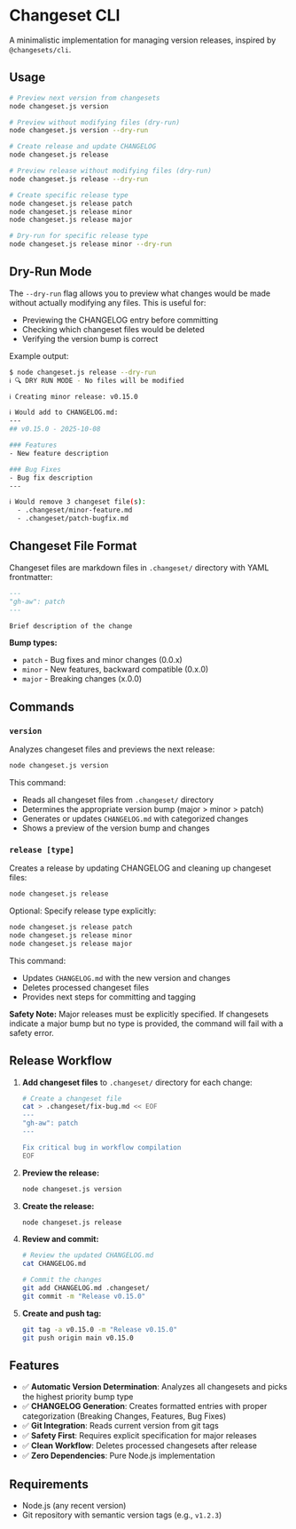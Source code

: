 # Changeset CLI

A minimalistic implementation for managing version releases, inspired by `@changesets/cli`.

## Usage

```bash
# Preview next version from changesets
node changeset.js version

# Preview without modifying files (dry-run)
node changeset.js version --dry-run

# Create release and update CHANGELOG
node changeset.js release

# Preview release without modifying files (dry-run)
node changeset.js release --dry-run

# Create specific release type
node changeset.js release patch
node changeset.js release minor
node changeset.js release major

# Dry-run for specific release type
node changeset.js release minor --dry-run
```

## Dry-Run Mode

The `--dry-run` flag allows you to preview what changes would be made without actually modifying any files. This is useful for:

- Previewing the CHANGELOG entry before committing
- Checking which changeset files would be deleted
- Verifying the version bump is correct

Example output:
```bash
$ node changeset.js release --dry-run
ℹ 🔍 DRY RUN MODE - No files will be modified

ℹ Creating minor release: v0.15.0

ℹ Would add to CHANGELOG.md:
---
## v0.15.0 - 2025-10-08

### Features
- New feature description

### Bug Fixes
- Bug fix description
---

ℹ Would remove 3 changeset file(s):
  - .changeset/minor-feature.md
  - .changeset/patch-bugfix.md
```

## Changeset File Format

Changeset files are markdown files in `.changeset/` directory with YAML frontmatter:

```markdown
---
"gh-aw": patch
---

Brief description of the change
```

**Bump types:**
- `patch` - Bug fixes and minor changes (0.0.x)
- `minor` - New features, backward compatible (0.x.0)
- `major` - Breaking changes (x.0.0)

## Commands

### `version`

Analyzes changeset files and previews the next release:

```bash
node changeset.js version
```

This command:
- Reads all changeset files from `.changeset/` directory
- Determines the appropriate version bump (major > minor > patch)
- Generates or updates `CHANGELOG.md` with categorized changes
- Shows a preview of the version bump and changes

### `release [type]`

Creates a release by updating CHANGELOG and cleaning up changeset files:

```bash
node changeset.js release
```

Optional: Specify release type explicitly:

```bash
node changeset.js release patch
node changeset.js release minor
node changeset.js release major
```

This command:
- Updates `CHANGELOG.md` with the new version and changes
- Deletes processed changeset files
- Provides next steps for committing and tagging

**Safety Note:** Major releases must be explicitly specified. If changesets indicate a major bump but no type is provided, the command will fail with a safety error.

## Release Workflow

1. **Add changeset files** to `.changeset/` directory for each change:
   ```bash
   # Create a changeset file
   cat > .changeset/fix-bug.md << EOF
   ---
   "gh-aw": patch
   ---
   
   Fix critical bug in workflow compilation
   EOF
   ```

2. **Preview the release:**
   ```bash
   node changeset.js version
   ```

3. **Create the release:**
   ```bash
   node changeset.js release
   ```

4. **Review and commit:**
   ```bash
   # Review the updated CHANGELOG.md
   cat CHANGELOG.md
   
   # Commit the changes
   git add CHANGELOG.md .changeset/
   git commit -m "Release v0.15.0"
   ```

5. **Create and push tag:**
   ```bash
   git tag -a v0.15.0 -m "Release v0.15.0"
   git push origin main v0.15.0
   ```

## Features

- ✅ **Automatic Version Determination**: Analyzes all changesets and picks the highest priority bump type
- ✅ **CHANGELOG Generation**: Creates formatted entries with proper categorization (Breaking Changes, Features, Bug Fixes)
- ✅ **Git Integration**: Reads current version from git tags
- ✅ **Safety First**: Requires explicit specification for major releases
- ✅ **Clean Workflow**: Deletes processed changesets after release
- ✅ **Zero Dependencies**: Pure Node.js implementation

## Requirements

- Node.js (any recent version)
- Git repository with semantic version tags (e.g., `v1.2.3`)
